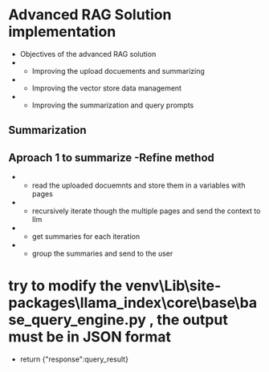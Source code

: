 # Advanced RAG Solution implementation
- Objectives of the advanced RAG solution
- -  Improving the upload docuements and summarizing
- -  Improving the vector store data management 
- -  Improving the summarization and query prompts

## Summarization 
## Aproach 1 to summarize -Refine method
- - read the uploaded docuemnts and store them in a variables with pages
- - recursively iterate though the multiple pages and send the context to llm 
- -  get summaries for each iteration
- - group the summaries and send to the user


# try to modify the venv\Lib\site-packages\llama_index\core\base\base_query_engine.py , the output must be in JSON format
- return {"response":query_result}